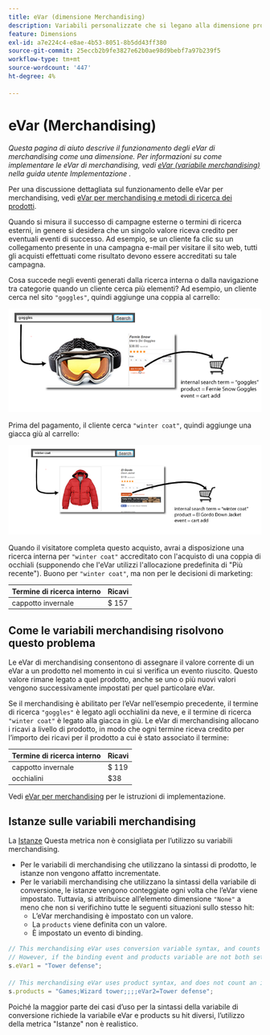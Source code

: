 ```yaml
---
title: eVar (dimensione Merchandising)
description: Variabili personalizzate che si legano alla dimensione prodotti.
feature: Dimensions
exl-id: a7e224c4-e8ae-4b53-8051-8b5dd43ff380
source-git-commit: 25eccb2b9fe3827e62b0ae98d9bebf7a97b239f5
workflow-type: tm+mt
source-wordcount: '447'
ht-degree: 4%

---
```


# eVar  (Merchandising)

*Questa pagina di aiuto descrive il funzionamento degli eVar di merchandising come una dimensione. Per informazioni su come implementare le eVar di merchandising, vedi [eVar (variabile merchandising)](/help/implement/vars/page-vars/evar-merchandising.md) nella guida utente Implementazione .*

Per una discussione dettagliata sul funzionamento delle eVar per merchandising, vedi [eVar per merchandising e metodi di ricerca dei prodotti](https://experienceleague.adobe.com/docs/analytics/admin/admin-tools/conversion-variables/merchandising-evars.html?lang=it).

Quando si misura il successo di campagne esterne o termini di ricerca esterni, in genere si desidera che un singolo valore riceva credito per eventuali eventi di successo. Ad esempio, se un cliente fa clic su un collegamento presente in una campagna e-mail per visitare il sito web, tutti gli acquisti effettuati come risultato devono essere accreditati su tale campagna.

Cosa succede negli eventi generati dalla ricerca interna o dalla navigazione tra categorie quando un cliente cerca più elementi? Ad esempio, un cliente cerca nel sito `"goggles"`, quindi aggiunge una coppia al carrello:

![Esempio di occhiali](assets/merch-example-goggles.png)

Prima del pagamento, il cliente cerca `"winter coat"`, quindi aggiunge una giacca giù al carrello:

![Esempio di rivestimento](assets/merch-example-coat.png)

Quando il visitatore completa questo acquisto, avrai a disposizione una ricerca interna per `"winter coat"` accreditato con l&#39;acquisto di una coppia di occhiali (supponendo che l&#39;eVar utilizzi l&#39;allocazione predefinita di &quot;Più recente&quot;). Buono per `"winter coat"`, ma non per le decisioni di marketing:

| Termine di ricerca interno | Ricavi |
|---|---|
| cappotto invernale | $ 157 |

## Come le variabili merchandising risolvono questo problema

Le eVar di merchandising consentono di assegnare il valore corrente di un eVar a un prodotto nel momento in cui si verifica un evento riuscito. Questo valore rimane legato a quel prodotto, anche se uno o più nuovi valori vengono successivamente impostati per quel particolare eVar.

Se il merchandising è abilitato per l’eVar nell’esempio precedente, il termine di ricerca `"goggles"` è legato agli occhialini da neve, e il termine di ricerca `"winter coat"` è legato alla giacca in giù. Le eVar di merchandising allocano i ricavi a livello di prodotto, in modo che ogni termine riceva credito per l’importo dei ricavi per il prodotto a cui è stato associato il termine:

| Termine di ricerca interno | Ricavi |
|---|---|
| cappotto invernale | $ 119 |
| occhialini | $38 |

Vedi [eVar per merchandising](/help/implement/vars/page-vars/evar-merchandising.md) per le istruzioni di implementazione.

## Istanze sulle variabili merchandising

La [Istanze](../metrics/instances.md) Questa metrica non è consigliata per l’utilizzo su variabili merchandising.

* Per le variabili di merchandising che utilizzano la sintassi di prodotto, le istanze non vengono affatto incrementate.
* Per le variabili merchandising che utilizzano la sintassi della variabile di conversione, le istanze vengono conteggiate ogni volta che l’eVar viene impostato. Tuttavia, si attribuisce all’elemento dimensione `"None"` a meno che non si verifichino tutte le seguenti situazioni sullo stesso hit:
   * L’eVar merchandising è impostato con un valore.
   * La `products` viene definita con un valore.
   * È impostato un evento di binding.

```js
// This merchandising eVar uses conversion variable syntax, and counts an instance.
// However, if the binding event and products variable are not both set, the instance attributes to "None".
s.eVar1 = "Tower defense";

// This merchandising eVar uses product syntax, and does not count an instance.
s.products = "Games;Wizard tower;;;;eVar2=Tower defense";
```

Poiché la maggior parte dei casi d’uso per la sintassi della variabile di conversione richiede la variabile eVar e products su hit diversi, l’utilizzo della metrica &quot;Istanze&quot; non è realistico.
